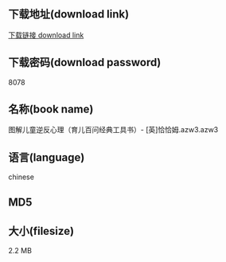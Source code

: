 ## 下载地址(download link)
[下载链接 download link](https://tutu365.netlify.app/?s=%E5%9B%BE%E8%A7%A3%E5%84%BF%E7%AB%A5%E9%80%86%E5%8F%8D%E5%BF%83%E7%90%86%EF%BC%88%E8%82%B2%E5%84%BF%E7%99%BE%E9%97%AE%E7%BB%8F%E5%85%B8%E5%B7%A5%E5%85%B7%E4%B9%A6%EF%BC%89-+%5B%E8%8B%B1%5D%E6%81%B0%E6%81%B0%E5%A7%86.azw3)

## 下载密码(download password)
8078

## 名称(book name)
图解儿童逆反心理（育儿百问经典工具书）- [英]恰恰姆.azw3.azw3

## 语言(language)
chinese

## MD5


## 大小(filesize)
2.2 MB
